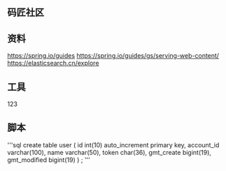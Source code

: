 ## 码匠社区

## 资料
https://spring.io/guides
https://spring.io/guides/gs/serving-web-content/
https://elasticsearch.cn/explore

## 工具
123

## 脚本
'''sql
create table user
(
	id int(10) auto_increment
		primary key,
	account_id varchar(100),
	name varchar(50),
	token char(36),
	gmt_create bigint(19),
	gmt_modified bigint(19)
)
;
'''
